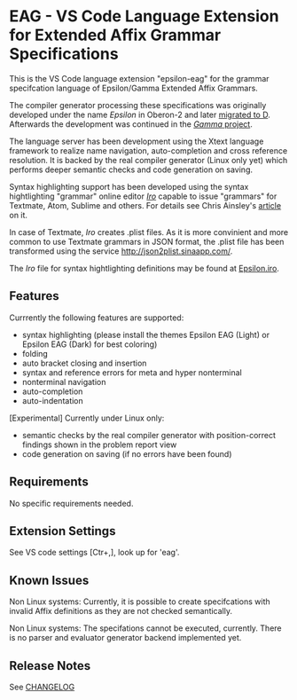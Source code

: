 # EAG - VS Code Language Extension for Extended Affix Grammar Specifications

This is the VS Code language extension "epsilon-eag" for the grammar specifcation language of Epsilon/Gamma Extended Affix Grammars.

The compiler generator processing these specifications was originally developed under the name *Epsilon* in Oberon-2 and later [migrated to D](https://github.com/linkrope/epsilon).
Afterwards the development was continued in the [*Gamma* project](https://github.com/linkrope/gamma).

The language server has been development using the Xtext language framework to realize name navigation, auto-completion and cross reference resolution. It is backed by the real compiler generator (Linux only yet) which performs deeper semantic checks and code generation on saving.

Syntax highlighting support has been developed using the syntax hightlighting "grammar" online editor [*Iro*](https://eeyo.io/iro/) capable to issue "grammars" for Textmate, Atom, Sublime and others. For details see Chris Ainsley's [article](https://medium.com/@model_train/creating-universal-syntax-highlighters-with-iro-549501698fd2) on it.

In case of Textmate, *Iro* creates .plist files. As it is more convinient and more common to use Textmate grammars in JSON format, the .plist file has been transformed using the service http://json2plist.sinaapp.com/.

The *Iro* file for syntax hightlighting definitions may be found at [Epsilon.iro](https://github.com/kuniss/epsilon-ide-extensions/blob/master/vscode-language-extension/Epsilon.iro).

## Features

Currrently the following features are supported:
* syntax highlighting (please install the themes Epsilon EAG (Light) or Epsilon EAG (Dark) for best coloring)
* folding
* auto bracket closing and insertion
* syntax and reference errors for meta and hyper nonterminal
* nonterminal navigation
* auto-completion
* auto-indentation

[Experimental] Currently under Linux only:
* semantic checks by the real compiler generator with position-correct findings shown in the problem report view
* code generation on saving (if no errors have been found)

## Requirements

No specific requirements needed.

## Extension Settings

See VS code settings [Ctr+,], look up for 'eag'.

## Known Issues

Non Linux systems: Currently, it is possible to create specifcations with invalid Affix definitions as they are not checked semantically.

Non Linux systems: The specifations cannot be executed, currently. There is no parser and evaluator generator backend implemented yet.

## Release Notes

See [CHANGELOG](vscode-language-extension/CHANGELOG.md)
